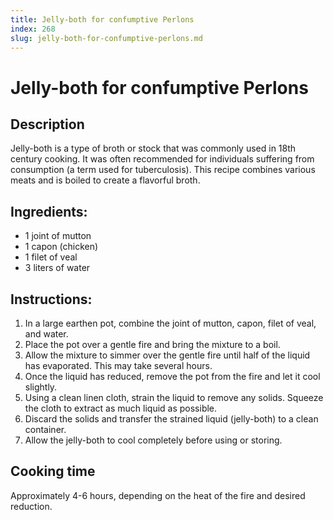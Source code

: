 ```yaml
---
title: Jelly-both for confumptive Perlons
index: 268
slug: jelly-both-for-confumptive-perlons.md
---
```


# Jelly-both for confumptive Perlons

## Description
Jelly-both is a type of broth or stock that was commonly used in 18th century cooking. It was often recommended for individuals suffering from consumption (a term used for tuberculosis). This recipe combines various meats and is boiled to create a flavorful broth.

## Ingredients:
- 1 joint of mutton
- 1 capon (chicken)
- 1 filet of veal
- 3 liters of water

## Instructions:
1. In a large earthen pot, combine the joint of mutton, capon, filet of veal, and water.
2. Place the pot over a gentle fire and bring the mixture to a boil.
3. Allow the mixture to simmer over the gentle fire until half of the liquid has evaporated. This may take several hours.
4. Once the liquid has reduced, remove the pot from the fire and let it cool slightly.
5. Using a clean linen cloth, strain the liquid to remove any solids. Squeeze the cloth to extract as much liquid as possible.
6. Discard the solids and transfer the strained liquid (jelly-both) to a clean container.
7. Allow the jelly-both to cool completely before using or storing.

## Cooking time
Approximately 4-6 hours, depending on the heat of the fire and desired reduction.